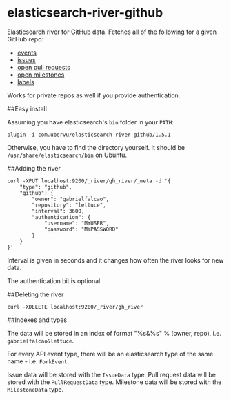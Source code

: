 elasticsearch-river-github
==========================

Elasticsearch river for GitHub data. Fetches all of the following for
a given GitHub repo:

* [events](http://developer.github.com/v3/activity/events/)
* [issues](http://developer.github.com/v3/issues/#list-issues-for-a-repository)
* [open pull requests](http://developer.github.com/v3/pulls/#list-pull-requests)
* [open milestones](http://developer.github.com/v3/issues/milestones/)
* [labels](http://developer.github.com/v3/issues/labels/)

Works for private repos as well if you provide authentication.

##Easy install

Assuming you have elasticsearch's `bin` folder in your `PATH`:

```
plugin -i com.ubervu/elasticsearch-river-github/1.5.1
```

Otherwise, you have to find the directory yourself. It should be
`/usr/share/elasticsearch/bin` on Ubuntu.

##Adding the river

```
curl -XPUT localhost:9200/_river/gh_river/_meta -d '{
    "type": "github",
    "github": {
        "owner": "gabrielfalcao",
        "repository": "lettuce",
        "interval": 3600,
        "authentication": {
            "username": "MYUSER",
            "password": "MYPASSWORD"
        }
    }
}'
```

Interval is given in seconds and it changes how often the river looks for new data.

The authentication bit is optional.

##Deleting the river

```
curl -XDELETE localhost:9200/_river/gh_river
```

##Indexes and types

The data will be stored in an index of format "%s&%s" % (owner, repo), i.e.
`gabrielfalcao&lettuce`.

For every API event type, there will be an elasticsearch type of the same name -
i.e. `ForkEvent`.

Issue data will be stored with the `IssueData` type. Pull request data will be stored
with the `PullRequestData` type. Milestone data will be stored with the `MilestoneData`
type.

